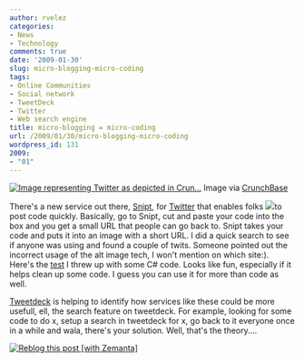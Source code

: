 ```yaml
---
author: rvelez
categories:
- News
- Technology
comments: true
date: '2009-01-30'
slug: micro-blogging-micro-coding
tags:
- Online Communities
- Social network
- TweetDeck
- Twitter
- Web search engine
title: micro-blogging = micro-coding
url: /2009/01/30/micro-blogging-micro-coding
wordpress_id: 131
2009:
- "01"
---
```






[![Image representing Twitter as depicted in Crun...](http://www.crunchbase.com/assets/images/resized/0000/2755/2755v2-max-450x450.png)](http://www.crunchbase.com/company/twitter)
    Image via [CrunchBase](http://www.crunchbase.com)





There's a new service out there, [Snipt](http://snipt.org/), for [Twitter](http://www.twitter.com/) that enables folks ![](file:///C:/Users/rvelez/AppData/Local/Temp/moz-screenshot.jpg)to post code quickly. Basically, go to Snipt, cut and paste your code into the box and you get a small URL that people can go back to. Snipt takes your code and puts it into an image with a short URL. I did a quick search to see if anyone was using and found a couple of twits. Someone pointed out the incorrect usage of the alt image tech, I won't mention on which site:). Here's the [test](http://snipt.org/10c) I threw up with some C# code. Looks like fun, especially if it helps clean up some code. I guess you can use it for more than code as well.

[Tweetdeck](http://www.tweetdeck.com) is helping to identify how services like these could be more usefull, ell, the search feature on tweetdeck. For example, looking for some code to do x, setup a search in tweetdeck for x, go back to it everyone once in a while and wala, there's your solution. Well, that's the theory....


[![Reblog this post [with Zemanta]](http://img.zemanta.com/reblog_e.png?x-id=73aef925-7293-4723-9f7e-0ca8a3c24305)](http://reblog.zemanta.com/zemified/73aef925-7293-4723-9f7e-0ca8a3c24305/)
